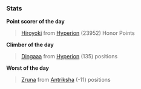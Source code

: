

### Stats

**Point scorer of the day**
>[Hiroyoki](/#/character/Hyperion/144612) from [Hyperion](/#/ranking/Hyperion)  (23952) Honor Points


**Climber of the day**
>[Dingaaa](/#/character/Hyperion/601935) from [Hyperion](/#/ranking/Hyperion)  (135) positions


**Worst of the day**
>[Zruna](/#/character/Antriksha/244832) from [Antriksha](/#/ranking/Antriksha)  (-11) positions


